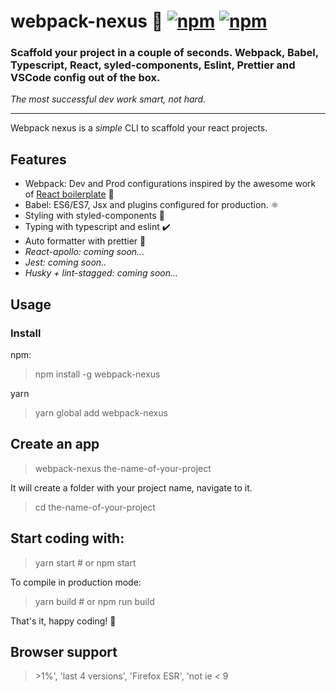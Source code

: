 # webpack-nexus 🐨 [![npm](https://img.shields.io/npm/dm/webpack-nexus)](https://www.npmjs.com/package/webpack-nexus) [![npm](https://img.shields.io/npm/v/webpack-nexus)](https://www.npmjs.com/package/webpack-nexus)


### Scaffold your project in a couple of seconds. Webpack, Babel, Typescript, React, syled-components, Eslint, Prettier and VSCode config out of the box.

_The most successful dev work smart, not hard._

---

Webpack nexus is a _simple_ CLI to scaffold your react projects.

## Features
* Webpack: Dev and Prod configurations inspired by the awesome work of [React boilerplate](https://github.com/react-boilerplate/react-boilerplate) 🔨
* Babel: ES6/ES7, Jsx and plugins configured for production. ⚛️
* Styling with styled-components 💅
* Typing with typescript and eslint ✔️
* Auto formatter with prettier 🔄
* _React-apollo: coming soon..._
* _Jest: coming soon.._
* _Husky + lint-stagged: coming soon..._

## Usage

### Install
npm:
> npm install -g webpack-nexus

yarn
> yarn global add webpack-nexus

## Create an app
> webpack-nexus the-name-of-your-project

It will create a folder with your project name, navigate to it.
> cd the-name-of-your-project

## Start coding with:
> yarn start # or npm start

To compile in production mode:
> yarn build # or npm run build


That's it, happy coding! 🎉

## Browser support
> \>1%', 'last 4 versions', 'Firefox ESR', 'not ie < 9